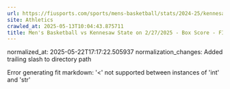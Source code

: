 ```yaml
---
url: https://fiusports.com/sports/mens-basketball/stats/2024-25/kennesaw-state/boxscore/12675/
site: Athletics
crawled_at: 2025-05-13T10:04:43.875711
title: Men's Basketball vs Kennesaw State on 2/27/2025 - Box Score - FIU Athletics
---
```

normalized_at: 2025-05-22T17:17:22.505937
normalization_changes: Added trailing slash to directory path

Error generating fit markdown: '<' not supported between instances of 'int' and 'str'
